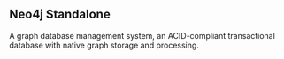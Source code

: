 ## Neo4j Standalone 

A graph database management system, an ACID-compliant transactional database with native graph storage and processing. 

